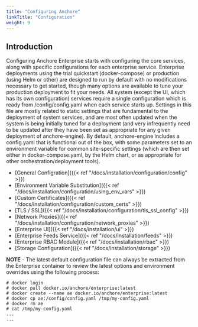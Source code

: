 ```yaml
---
title: "Configuring Anchore"
linkTitle: "Configuration"
weight: 9
---
```


## Introduction

Configuring Anchore Enterprise starts with configuring the core services, along with specific configurations for each enterprise service.  Enterprise deployments using the trial quickstart (docker-compose) or production (using Helm or other) are designed to run by default with no modifications necessary to get started, though many options are available to tune your production deployment to fit your needs. 
All system (except the UI, which has its own configuration) services require a single configuration which is ready from /config/config.yaml when each service starts up.  Settings in this file are mostly related to static settings that are fundamental to the deployment of system services, and are most often updated when the system is being initially tuned for a deployment (and very infrequently need to be updated after they have been set as appropriate for any given deployment of anchore-engine).  By default, anchore-engine includes a config.yaml that is functional out of the box, with some parameters set to an environment variable for common site-specific settings (which are then set either in docker-compose.yaml, by the Helm chart, or as appropriate for other orchestration/deployment tools).

- [General Configration]({{< ref "/docs/installation/configuration/config" >}})
- [Environment Variable Substitution]({{< ref "/docs/installation/configuration/using_env_vars" >}})
- [Custom Certificates]({{< ref "/docs/installation/configuration/custom_certs" >}})
- [TLS / SSL]({{< ref "/docs/installation/configuration/tls_ssl_config" >}})
- [Network Proxies]({{< ref "/docs/installation/configuration/network_proxies" >}})
- [Enterprise UI]({{< ref "/docs/installation/ui" >}})
- [Enterprise Feeds Service]({{< ref "/docs/installation/feeds" >}})
- [Enterprise RBAC Module]({{< ref "/docs/installation/rbac" >}})
- [Storage Configuration]({{< ref "/docs/installation/storage" >}})


**NOTE** - The latest default configuration file can always be extracted from the Enterprise container to review the latest options and environment overrides using the following process:

```
# docker login
# docker pull docker.io/anchore/enterprise:latest
# docker create --name ae docker.io/anchore/enterprise:latest
# docker cp ae:/config/config.yaml /tmp/my-config.yaml
# docker rm ae
# cat /tmp/my-config.yaml
...
...

```